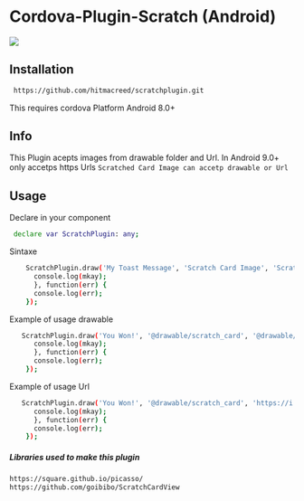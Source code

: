 # Cordova-Plugin-Scratch (Android)
![](plugin.gif)


## Installation

```sh
 https://github.com/hitmacreed/scratchplugin.git
```

This requires cordova Platform Android 8.0+

## Info

This Plugin acepts images from drawable folder and Url.
In Android 9.0+ only accetps https Urls
`Scratched Card Image can accetp drawable or Url`
 
## Usage

 Declare in your component
```sh
 declare var ScratchPlugin: any;
```
 Sintaxe
```sh
    ScratchPlugin.draw('My Toast Message', 'Scratch Card Image', 'Scratched Card Image', 'My Title Card', 'My Title Color Hex', 'My Background', function(mkay) {
      console.log(mkay);
      }, function(err) {
      console.log(err);
    });
```

 Example of usage drawable
```sh
   ScratchPlugin.draw('You Won!', '@drawable/scratch_card', '@drawable/winner', 'Scratch to Win', '#ffffe6', '@drawable/background', function(mkay) {
      console.log(mkay);
      }, function(err) {
      console.log(err);
    });
```

 Example of usage Url
```sh
   ScratchPlugin.draw('You Won!', '@drawable/scratch_card', 'https://i.imgur.com/DvpvklR.png', 'Scratch to Win', '#ffffe6', '@drawable/background', function(mkay) {
      console.log(mkay);
      }, function(err) {
      console.log(err);
    });
```

##### Libraries used to make this plugin

```sh
https://square.github.io/picasso/
https://github.com/goibibo/ScratchCardView

```
